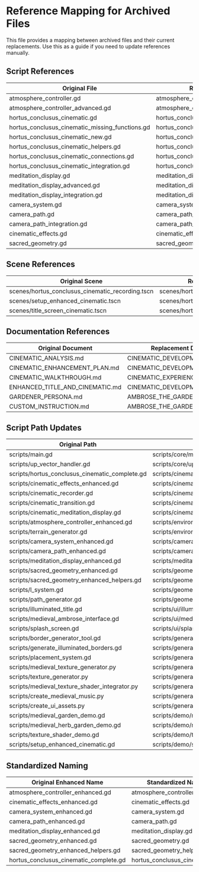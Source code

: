 # Reference Mapping for Archived Files

This file provides a mapping between archived files and their current replacements.
Use this as a guide if you need to update references manually.

## Script References

| Original File | Replacement File |
| ------------- | ---------------- |
| atmosphere_controller.gd | atmosphere_controller_enhanced.gd |
| atmosphere_controller_advanced.gd | atmosphere_controller_enhanced.gd |
| hortus_conclusus_cinematic.gd | hortus_conclusus_cinematic_complete.gd |
| hortus_conclusus_cinematic_missing_functions.gd | hortus_conclusus_cinematic_complete.gd |
| hortus_conclusus_cinematic_new.gd | hortus_conclusus_cinematic_complete.gd |
| hortus_conclusus_cinematic_helpers.gd | hortus_conclusus_cinematic_complete.gd |
| hortus_conclusus_cinematic_connections.gd | hortus_conclusus_cinematic_complete.gd |
| hortus_conclusus_cinematic_integration.gd | hortus_conclusus_cinematic_complete.gd |
| meditation_display.gd | meditation_display_enhanced.gd |
| meditation_display_advanced.gd | meditation_display_enhanced.gd |
| meditation_display_integration.gd | meditation_display_enhanced.gd |
| camera_system.gd | camera_system_enhanced.gd |
| camera_path.gd | camera_path_enhanced.gd |
| camera_path_integration.gd | camera_path_enhanced.gd |
| cinematic_effects.gd | cinematic_effects_enhanced.gd |
| sacred_geometry.gd | sacred_geometry_enhanced.gd |

## Scene References

| Original Scene | Replacement Scene |
| -------------- | ----------------- |
| scenes/hortus_conclusus_cinematic_recording.tscn | scenes/hortus_conclusus_cinematic.tscn |
| scenes/setup_enhanced_cinematic.tscn | scenes/hortus_conclusus_cinematic.tscn |
| scenes/title_screen_cinematic.tscn | scenes/hortus_conclusus_cinematic.tscn |

## Documentation References

| Original Document | Replacement Document |
| ----------------- | -------------------- |
| CINEMATIC_ANALYSIS.md | CINEMATIC_DEVELOPMENT.md |
| CINEMATIC_ENHANCEMENT_PLAN.md | CINEMATIC_DEVELOPMENT.md |
| CINEMATIC_WALKTHROUGH.md | CINEMATIC_EXPERIENCE_COMPLETE.md |
| ENHANCED_TITLE_AND_CINEMATIC.md | CINEMATIC_DEVELOPMENT.md |
| GARDENER_PERSONA.md | AMBROSE_THE_GARDENER.md |
| CUSTOM_INSTRUCTION.md | AMBROSE_THE_GARDENER.md |

## Script Path Updates

| Original Path | New Path |
| ------------- | -------- |
| scripts/main.gd | scripts/core/main.gd |
| scripts/up_vector_handler.gd | scripts/core/up_vector_handler.gd |
| scripts/hortus_conclusus_cinematic_complete.gd | scripts/cinematic/hortus_conclusus_cinematic_complete.gd |
| scripts/cinematic_effects_enhanced.gd | scripts/cinematic/cinematic_effects_enhanced.gd |
| scripts/cinematic_recorder.gd | scripts/cinematic/cinematic_recorder.gd |
| scripts/cinematic_transition.gd | scripts/cinematic/cinematic_transition.gd |
| scripts/cinematic_meditation_display.gd | scripts/cinematic/cinematic_meditation_display.gd |
| scripts/atmosphere_controller_enhanced.gd | scripts/environment/atmosphere_controller_enhanced.gd |
| scripts/terrain_generator.gd | scripts/environment/terrain_generator.gd |
| scripts/camera_system_enhanced.gd | scripts/camera/camera_system_enhanced.gd |
| scripts/camera_path_enhanced.gd | scripts/camera/camera_path_enhanced.gd |
| scripts/meditation_display_enhanced.gd | scripts/meditation/meditation_display_enhanced.gd |
| scripts/sacred_geometry_enhanced.gd | scripts/geometry/sacred_geometry_enhanced.gd |
| scripts/sacred_geometry_enhanced_helpers.gd | scripts/geometry/sacred_geometry_enhanced_helpers.gd |
| scripts/l_system.gd | scripts/geometry/l_system.gd |
| scripts/path_generator.gd | scripts/geometry/path_generator.gd |
| scripts/illuminated_title.gd | scripts/ui/illuminated_title.gd |
| scripts/medieval_ambrose_interface.gd | scripts/ui/medieval_ambrose_interface.gd |
| scripts/splash_screen.gd | scripts/ui/splash_screen.gd |
| scripts/border_generator_tool.gd | scripts/generation/border_generator_tool.gd |
| scripts/generate_illuminated_borders.gd | scripts/generation/generate_illuminated_borders.gd |
| scripts/placement_system.gd | scripts/generation/placement_system.gd |
| scripts/medieval_texture_generator.py | scripts/generation/medieval_texture_generator.py |
| scripts/texture_generator.py | scripts/generation/texture_generator.py |
| scripts/medieval_texture_shader_integrator.py | scripts/generation/medieval_texture_shader_integrator.py |
| scripts/create_medieval_music.py | scripts/generation/create_medieval_music.py |
| scripts/create_ui_assets.py | scripts/generation/create_ui_assets.py |
| scripts/medieval_garden_demo.gd | scripts/demo/medieval_garden_demo.gd |
| scripts/medieval_herb_garden_demo.gd | scripts/demo/medieval_herb_garden_demo.gd |
| scripts/texture_shader_demo.gd | scripts/demo/texture_shader_demo.gd |
| scripts/setup_enhanced_cinematic.gd | scripts/demo/setup_enhanced_cinematic.gd |


## Standardized Naming

| Original Enhanced Name | Standardized Name |
| --------------------- | ---------------- |
| atmosphere_controller_enhanced.gd | atmosphere_controller.gd |
| cinematic_effects_enhanced.gd | cinematic_effects.gd |
| camera_system_enhanced.gd | camera_system.gd |
| camera_path_enhanced.gd | camera_path.gd |
| meditation_display_enhanced.gd | meditation_display.gd |
| sacred_geometry_enhanced.gd | sacred_geometry.gd |
| sacred_geometry_enhanced_helpers.gd | sacred_geometry_helpers.gd |
| hortus_conclusus_cinematic_complete.gd | hortus_conclusus_cinematic.gd |

